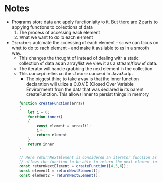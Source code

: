 # Notes

* Programs store data and apply functionlaity to it. But there are 2 parts to applying functions to collections of data
    1. The process of accessing each element
    2. What we want to do to each element
* `Iterators` automate the accessing of each element - so we can focus on what to do to each element - and make it available to us in a smooth way.
    - This changes the thought of instead of dealing with a static collection of data as an array/list we view it as a stream/flow of data.
    - The iterator will handle grabbing the next element in the collection
    - This concept relies on the `Closure` concept in JavaScript
        * The biggest thing to take away is that the inner function declaration will utlize a C.O.V.E (Closed Over Variable Environment) from the data that was declared in its parent createFunction. This allows inner to persist things in memory
        ```javascript
        function createFunction(array) 
        {
            let i = 0;
            function inner() 
            {
                const element = array[i];
                i++;
                return element
            }
            return inner
        }

        // Here returnNextElement is considered an iterator function as it
        // allows the function to be able to return the next element in a collection
        const returnNextElement = createFunction([4,5,6]);
        const element1 = returnNextElement();
        const element2 = returnNextElement();
        ```